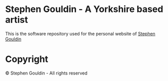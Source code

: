 # Stephen Gouldin - A Yorkshire based artist

This is the software repository used for the personal website of [Stephen Gouldin](http://www.gouldin.online/)

# Copyright

© Stephen Gouldin - All rights reserved
